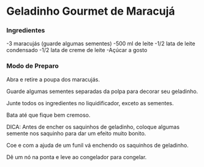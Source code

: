 # Geladinho Gourmet de Maracujá

### Ingredientes

-3 maracujás (guarde algumas sementes)
-500 ml de leite
-1/2 lata de leite condensado
-1/2 lata de creme de leite
-Açúcar a gosto

### Modo de Preparo

Abra e retire a poupa dos maracujás.

Guarde algumas sementes separadas da polpa para decorar seu geladinho.

Junte todos os ingredientes no liquidificador, exceto as sementes.

Bata até que fique bem cremoso.

DICA: Antes de encher os saquinhos de geladinho, coloque algumas semente nos saquinho para dar um efeito muito bonito.

Coe e com a ajuda de um funil vá enchendo os saquinhos de geladinho.

Dê um nó na ponta e leve ao congelador para congelar.